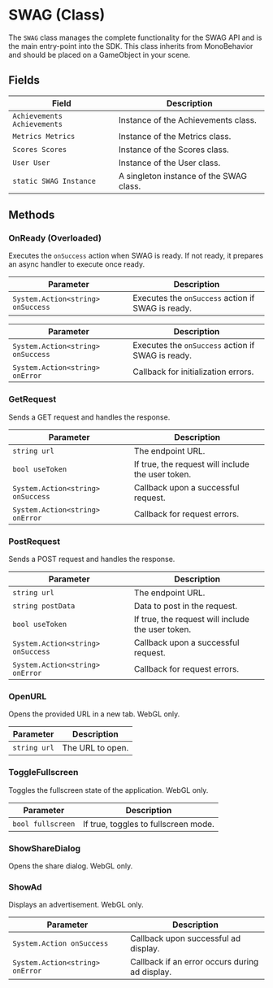# SWAG (Class)

The `SWAG` class manages the complete functionality for the SWAG API and is the main entry-point into the SDK. This class inherits from MonoBehavior and should be placed on a GameObject in your scene. 

## Fields

| Field                  | Description                                            |
|------------------------|--------------------------------------------------------|
| `Achievements Achievements` | Instance of the Achievements class.            |
| `Metrics Metrics`      | Instance of the Metrics class.                        |
| `Scores Scores`        | Instance of the Scores class.                          |
| `User User`            | Instance of the User class.                            |
| `static SWAG Instance` | A singleton instance of the SWAG class. 

## Methods

### OnReady (Overloaded)

Executes the `onSuccess` action when SWAG is ready. If not ready, it prepares an async handler to execute once ready.

| Parameter              | Description                                         |
|------------------------|-----------------------------------------------------|
| `System.Action<string> onSuccess` | Executes the `onSuccess` action if SWAG is ready.       |

| Parameter              | Description                                         |
|------------------------|-----------------------------------------------------|
| `System.Action<string> onSuccess` | Executes the `onSuccess` action if SWAG is ready.       |
| `System.Action<string> onError` | Callback for initialization errors. |

### GetRequest

Sends a GET request and handles the response.

| Parameter              | Description                                         |
|------------------------|-----------------------------------------------------|
| `string url`           | The endpoint URL.                                  |
| `bool useToken`        | If true, the request will include the user token.       |
| `System.Action<string> onSuccess` | Callback upon a successful request.       |
| `System.Action<string> onError` | Callback for request errors.             |

### PostRequest

Sends a POST request and handles the response.

| Parameter              | Description                                         |
|------------------------|-----------------------------------------------------|
| `string url`           | The endpoint URL.                                  |
| `string postData`      | Data to post in the request.                       |
| `bool useToken`        | If true, the request will include the user token.       |
| `System.Action<string> onSuccess` | Callback upon a successful request.       |
| `System.Action<string> onError` | Callback for request errors.             |

### OpenURL

Opens the provided URL in a new tab. WebGL only.

| Parameter              | Description                                         |
|------------------------|-----------------------------------------------------|
| `string url`           | The URL to open.                                   |

### ToggleFullscreen

Toggles the fullscreen state of the application. WebGL only.

| Parameter              | Description                                         |
|------------------------|-----------------------------------------------------|
| `bool fullscreen`      | If true, toggles to fullscreen mode.               |

### ShowShareDialog

Opens the share dialog. WebGL only.

### ShowAd

Displays an advertisement. WebGL only.

| Parameter              | Description                                         |
|------------------------|-----------------------------------------------------|
| `System.Action onSuccess` | Callback upon successful ad display.        |
| `System.Action<string> onError` | Callback if an error occurs during ad display. |
